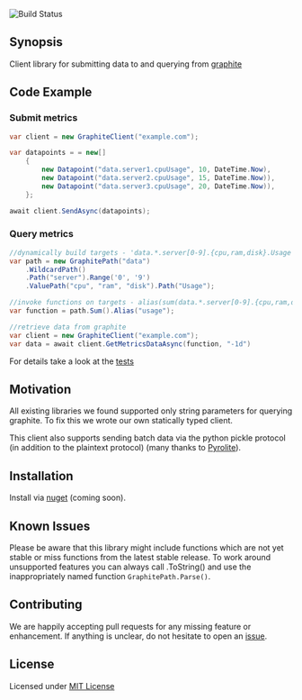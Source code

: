 ![Build Status](https://ahdde.visualstudio.com/_apis/public/build/definitions/c46377a0-ba14-4eb7-9145-b950c0883320/2/badge)

## Synopsis

Client library for submitting data to and querying from [graphite](https://github.com/graphite-project/graphite-web)

## Code Example
### Submit metrics
```csharp
var client = new GraphiteClient("example.com");

var datapoints = = new[]
    {
        new Datapoint("data.server1.cpuUsage", 10, DateTime.Now),
        new Datapoint("data.server2.cpuUsage", 15, DateTime.Now)),
        new Datapoint("data.server3.cpuUsage", 20, DateTime.Now)),
    };

await client.SendAsync(datapoints);
```

### Query metrics
```csharp
//dynamically build targets - 'data.*.server[0-9].{cpu,ram,disk}.Usage'
var path = new GraphitePath("data")
    .WildcardPath()
    .Path("server").Range('0', '9')
    .ValuePath("cpu", "ram", "disk").Path("Usage");

//invoke functions on targets - alias(sum(data.*.server[0-9].{cpu,ram,disk}.Usage),"usage")
var function = path.Sum().Alias("usage");

//retrieve data from graphite
var client = new GraphiteClient("example.com");
var data = await client.GetMetricsDataAsync(function, "-1d")
```

For details take a look at the [tests](https://github.com/ahdde/graphite.net/blob/master/Graphite.Test/GraphitePathTest.cs)

## Motivation

All existing libraries we found supported only string parameters for querying graphite. To fix this we wrote our own statically typed client.

This client also supports sending batch data via the python pickle protocol (in addition to the plaintext protocol) (many thanks to [Pyrolite](https://github.com/irmen/Pyrolite)).

## Installation

Install via [nuget](https://www.nuget.org/packages/ahd.Graphite) (coming soon).

## Known Issues

Please be aware that this library might include functions which are not yet stable or miss functions from the latest stable release. To work around unsupported features you can always call .ToString() and use the inappropriately named function `GraphitePath.Parse()`.

## Contributing

We are happily accepting pull requests for any missing feature or enhancement. If anything is unclear, do not hesitate to open an [issue](https://github.com/ahdde/graphite.net/issues/new).

## License

Licensed under [MIT License](https://github.com/ahdde/graphite.net/blob/master/LICENSE.md)

